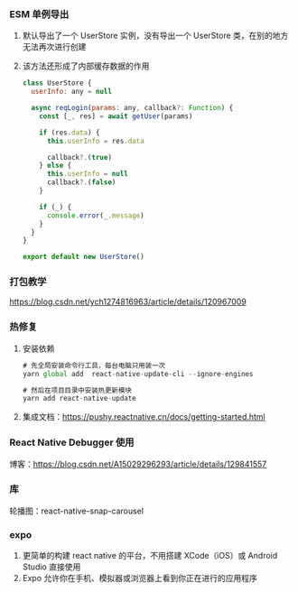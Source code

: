 ### ESM 单例导出

1. 默认导出了一个 UserStore 实例，没有导出一个 UserStore 类，在别的地方无法再次进行创建
2. 该方法还形成了内部缓存数据的作用

   ```js
   class UserStore {
     userInfo: any = null

     async reqLogin(params: any, callback?: Function) {
       const [_, res] = await getUser(params)

       if (res.data) {
         this.userInfo = res.data

         callback?.(true)
       } else {
         this.userInfo = null
         callback?.(false)
       }

       if (_) {
         console.error(_.message)
       }
     }
   }

   export default new UserStore()
   ```

### 打包教学

https://blog.csdn.net/ych1274816963/article/details/120967009

### 热修复

1. 安装依赖

   ```js
   # 先全局安装命令行工具，每台电脑只用装一次
   yarn global add  react-native-update-cli --ignore-engines

   # 然后在项目目录中安装热更新模块
   yarn add react-native-update
   ```

2. 集成文档：https://pushy.reactnative.cn/docs/getting-started.html

### React Native Debugger 使用

博客：https://blog.csdn.net/A15029296293/article/details/129841557

### 库

轮播图：react-native-snap-carousel

### expo

1. 更简单的构建 react native 的平台，不用搭建 XCode（iOS）或 Android Studio 直接使用
2. Expo 允许你在手机、模拟器或浏览器上看到你正在进行的应用程序
